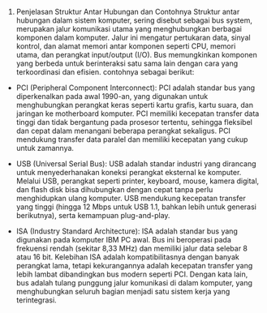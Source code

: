 1. Penjelasan Struktur Antar Hubungan dan Contohnya
Struktur antar hubungan dalam sistem komputer, sering disebut sebagai bus system, merupakan jalur komunikasi utama yang menghubungkan berbagai komponen dalam komputer. Jalur ini mengatur pertukaran data, sinyal kontrol, dan alamat memori antar komponen seperti CPU, memori utama, dan perangkat input/output (I/O). Bus memungkinkan komponen yang berbeda untuk berinteraksi satu sama lain dengan cara yang terkoordinasi dan efisien. contohnya sebagai berikut:

- PCI (Peripheral Component Interconnect):
PCI adalah standar bus yang diperkenalkan pada awal 1990-an, yang digunakan untuk menghubungkan perangkat keras seperti kartu grafis, kartu suara, dan jaringan ke motherboard komputer. PCI memiliki kecepatan transfer data tinggi dan tidak bergantung pada prosesor tertentu, sehingga fleksibel dan cepat dalam menangani beberapa perangkat sekaligus. PCI mendukung transfer data paralel dan memiliki kecepatan yang cukup untuk zamannya.

- USB (Universal Serial Bus):
USB adalah standar industri yang dirancang untuk menyederhanakan koneksi perangkat eksternal ke komputer. Melalui USB, perangkat seperti printer, keyboard, mouse, kamera digital, dan flash disk bisa dihubungkan dengan cepat tanpa perlu menghidupkan ulang komputer. USB mendukung kecepatan transfer yang tinggi (hingga 12 Mbps untuk USB 1.1, bahkan lebih untuk generasi berikutnya), serta kemampuan plug-and-play.

- ISA (Industry Standard Architecture):
ISA adalah standar bus yang digunakan pada komputer IBM PC awal. Bus ini beroperasi pada frekuensi rendah (sekitar 8,33 MHz) dan memiliki jalur data selebar 8 atau 16 bit. Kelebihan ISA adalah kompatibilitasnya dengan banyak perangkat lama, tetapi kekurangannya adalah kecepatan transfer yang lebih lambat dibandingkan bus modern seperti PCI.
Dengan kata lain, bus adalah tulang punggung jalur komunikasi di dalam komputer, yang menghubungkan seluruh bagian menjadi satu sistem kerja yang terintegrasi.
